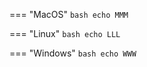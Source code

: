 === "MacOS"
    ```bash
    echo MMM
    ```

=== "Linux"
    ```bash
    echo LLL
    ```

=== "Windows"
    ```bash
    echo WWW
    ```
